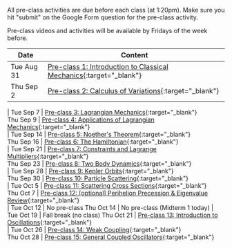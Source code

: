All pre-class activities are due before each class (at 1:20pm). Make sure you hit "submit" on the Google Form question for the pre-class activity.

Pre-class videos and activities will be available by Fridays of the week before.  

Date       | Content
-----------|------------------------------------------------------------------
Tue Aug 31 | [Pre-class 1: Introduction to Classical Mechanics](pre-class-1){:target="_blank"}
Thu Sep 2  | [Pre-class 2: Calculus of Variations](pre-class-2){:target="_blank"}
  | 
Tue Sep 7 | [Pre-class 3: Lagrangian Mechanics](pre-class-3){:target="_blank"}   
Thu Sep 9 | [Pre-class 4: Applications of Lagrangian Mechanics](pre-class-4){:target="_blank"}   
  | 
Tue Sep 14 | [Pre-class 5: Noether's Theorem](pre-class-5){:target="_blank"}   
Thu Sep 16 | [Pre-class 6: The Hamiltonian](pre-class-6){:target="_blank"}   
  | 
Tue Sep 21 | [Pre-class 7: Constraints and Lagrange Multipliers](pre-class-7){:target="_blank"}   
Thu Sep 23 | [Pre-class 8: Two Body Dynamics](pre-class-8){:target="_blank"}   
  | 
Tue Sep 28 | [Pre-class 9: Kepler Orbits](pre-class-9){:target="_blank"}   
Thu Sep 30 | [Pre-class 10: Particle Scattering](pre-class-10){:target="_blank"}   
  | 
Tue Oct 5 | [Pre-class 11: Scattering Cross Sections](pre-class-11){:target="_blank"}   
Thu Oct 7 | [Pre-class 12: [optional] Perihelion Precession & Eigenvalue Review](pre-class-12){:target="_blank"}   
  | 
Tue Oct 12 | No pre-class
Thu Oct 14 | No pre-class (Midterm 1 today)
  | 
Tue Oct 19 | Fall break (no class)
Thu Oct 21 | [Pre-class 13: Introduction to Oscillations](pre-class-13){:target="_blank"}  
  | 
Tue Oct 26 | [Pre-class 14: Weak Coupling](pre-class-14){:target="_blank"}  
Thu Oct 28 | [Pre-class 15: General Coupled Oscillators](pre-class-15){:target="_blank"}  
